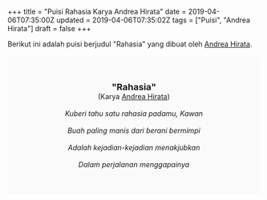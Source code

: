 +++
title = "Puisi Rahasia Karya Andrea Hirata"
date = 2019-04-06T07:35:00Z
updated = 2019-04-06T07:35:02Z
tags = ["Puisi", "Andrea Hirata"]
draft = false
+++

<div dir="ltr" style="text-align: left;" trbidi="on"><div style="text-align: justify;">Berikut ini adalah puisi berjudul "Rahasia" yang dibuat oleh <a href="https://ensiklopedia.kemdikbud.go.id/sastra/artikel/Andrea_Hirata" target="_blank">Andrea Hirata</a>. </div><br /><div style="background: #FAFAFA; font-size: 14px; height: auto; margin: 0 auto; padding: 50px; text-align: center; width: auto;"><span style="font-size: 18px;"><b>"Rahasia"</b></span><br />(Karya <a href="https://www.sekata.web.id/tags/andrea-hirata" target="_blank">Andrea Hirata</a>) <br /><br /><i>Kuberi tahu satu rahasia padamu, Kawan<br /><br />Buah paling manis dari berani bermimpi<br /><br />Adalah kejadian-kejadian menakjubkan<br /><br />Dalam perjalanan menggapainya</i> </div></div>
